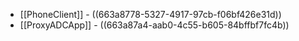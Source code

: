- [[PhoneClient]] -  ((663a8778-5327-4917-97cb-f06bf426e31d))
- [[ProxyADCApp]] - ((663a87a4-aab0-4c55-b605-84bffbf7fc4b))